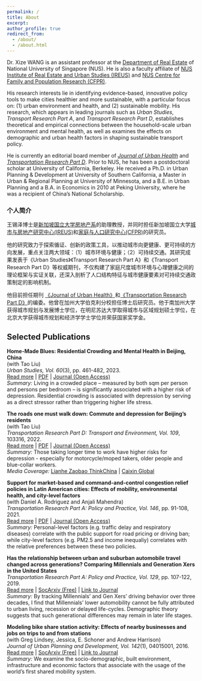 ```yaml
---
permalink: /
title: About
excerpt: 
author_profile: true
redirect_from: 
  - /about/
  - /about.html
---
```


Dr. Xize WANG is an assistant professor at the [Department of Real Estate](https://bizfaculty.nus.edu.sg/faculty-details/?profId=672) of National University of Singapore (NUS). He is also a faculty affiliate of [NUS Institute of Real Estate and Urban Studies (IREUS)](https://ireus.nus.edu.sg/) and [NUS Centre for Family and Population Research (CFPR)](https://fass.nus.edu.sg/cfpr/). 

His research interests lie in identifying evidence-based, innovative policy tools to make cities healthier and more sustainable, with a particular focus on: (1) urban environment and health, and (2) sustainable mobility. His research, which appears in leading journals such as <i>Urban Studies</i>, <i>Transport Research Part A</i>, and <i>Transport Research Part D</i>, establishes theoretical and empirical connections between the household-scale urban environment and mental health, as well as examines the effects on demographic and urban health factors in shaping sustainable transport policy.

He is currently an editorial board member of <i>[Journal of Urban Health](https://link.springer.com/journal/11524)</i> and <i>[Transportation Research Part D](https://www.sciencedirect.com/journal/transportation-research-part-d-transport-and-environment)</i>. Prior to NUS, he has been a postdoctoral scholar at University of California, Berkeley. He received a Ph.D. in Urban Planning & Development at University of Southern California, a Master in Urban & Regional Planning at University of Minnesota, and a B.E. in Urban Planning and a B.A. in Economics in 2010 at Peking University, where he was a recipient of China’s National Scholarship.


### 个人简介
王锡泽博士是[新加坡国立大学房地产系](https://bizfaculty.nus.edu.sg/faculty-details/?profId=672)的助理教授，并同时担任新加坡国立大学[城市与房地产研究中心(IREUS)](https://ireus.nus.edu.sg/)和[家庭与人口研究中心(CFPR)](https://fass.nus.edu.sg/cfpr/)的研究员。

他的研究致力于探索循证、创新的政策工具，以推动城市向更健康、更可持续的方向发展，重点关注两大领域：（1）城市环境与健康；（2）可持续交通。其研究成果发表于《Urban Studies》《Transport Research Part A》和《Transport Research Part D》等权威期刊，不仅构建了家庭尺度城市环境与心理健康之间的理论框架与实证关联，还深入剖析了人口结构特征与城市健康要素对可持续交通政策制定的影响机制。

他目前担任期刊 [《Journal of Urban Health》](https://link.springer.com/journal/11524)和[《Transportation Research Part D》](https://www.sciencedirect.com/journal/transportation-research-part-d-transport-and-environment)的编委。他曾在加州大学伯克利分校担任博士后研究员。他于南加州大学获得城市规划与发展博士学位，在明尼苏达大学取得城市与区域规划硕士学位，在北京大学获得城市规划和经济学学士学位并荣获国家奖学金。


## Selected Publications

**Home-Made Blues: Residential Crowding and Mental Health in Beijing, China**\
(with Tao Liu)\
<i>Urban Studies, Vol. 60</i>(3), pp. 461-482, 2023.\
[Read more](https://xizewang.github.io/publication/2023-02-01-us-dep10-crowding) \| [PDF](https://xizewang.github.io/files/2023-02-01-us-dep10-crowding.pdf) \| [Journal (Open Access)](https://doi.org/10.1177/00420980221101707)\
<i> Summary:</i> Living in a crowded place – measured by both sqm per person and persons per bedroom – is significantly associated with a higher risk of depression. Residential crowding is associated with depression by serving as a direct stressor rather than triggering higher life stress. 


**The roads one must walk down: Commute and depression for Beijing’s residents**\
(with Tao Liu)\
<i>Transportation Research Part D: Transport and Environment, Vol. 109</i>, 103316, 2022.\
[Read more](https://xizewang.github.io/publication/2022-06-22-trd-depression-commute) \| [PDF](https://xizewang.github.io/files/2022-06-22-trd-depression-commute.pdf) \| [Journal (Open Access)](https://doi.org/10.1016/j.trd.2022.103316)\
<i> Summary:</i> Those taking longer time to work have higher risks for depression - especially for motorcycle/moped takers, older people and blue-collar workers. \
<i> Media Coverage:</i> [Lianhe Zaobao ThinkChina](https://www.thinkchina.sg/longer-commute-beijingers-may-spell-higher-depression-risks) \| [Caixin Global](https://www.caixinglobal.com/2022-10-20/how-your-work-commute-can-affect-your-mental-health-101954036.html) 


**Support for market-based and command-and-control congestion relief policies in Latin American cities: Effects of mobility, environmental health, and city-level factors**\
(with Daniel A. Rodriguez and Anjali Mahendra)\
<i>Transportation Research Part A: Policy and Practice, Vol. 146</i>, pp. 91-108, 2021.\
[Read more](https://xizewang.github.io/publication/2021-04-01-tra-roadpricing-caf) \| [PDF](https://xizewang.github.io/files/2021-04-01-tra-roadpricing-caf.pdf) \| [Journal (Open Access)]([https://doi.org/10.1016/j.tra.2020.12.004)\
<i> Summary:</i> Personal-level factors (e.g. traffic delay and respiratory diseases) correlate with the public support for road pricing or driving ban; while city-level factors (e.g. PM2.5 and income inequaliy) correlates with the relative preferences between these two policies.

**Has the relationship between urban and suburban automobile travel changed across generations? Comparing Millennials and Generation Xers in the United States**\
<i>Transportation Research Part A: Policy and Practice, Vol. 129</i>, pp. 107-122, 2019.\
[Read more](https://xizewang.github.io/publication/2019-08-20-tra-nhts) \| [SocArxiv (Free)](https://osf.io/preprints/socarxiv/2y5vj) \| [Link to Journal](https://doi.org/10.1016/j.tra.2019.08.012)\
<i> Summary:</i> By tracking Millennials’ and Gen Xers’ driving behavior over three decades, I find that Millennials’ lower automobility cannot be fully attributed to urban living, recession or delayed life-cycles. Demographic theory suggests that such generational differences may remain in later life stages.

**Modeling bike share station activity: Effects of nearby businesses and jobs on trips to and from stations**\
(with Greg Lindsey, Jessica, E. Schoner and Andrew Harrison)\
<i>Journal of Urban Planning and Development, Vol. 142</i>(1), 04015001, 2016.\
[Read more](https://xizewang.github.io/publication/2016-03-01-jupd-bikeshare) \| [SocArxiv (Free)](https://osf.io/preprints/socarxiv/stav4/) \| [Link to Journal](https://doi.org/10.1061/(ASCE)UP.1943-5444.0000273)\
<i> Summary:</i> We examine the socio-demographic, built environment, infrastructure and economic factors that associate with the usage of the world’s first shared mobility system.
